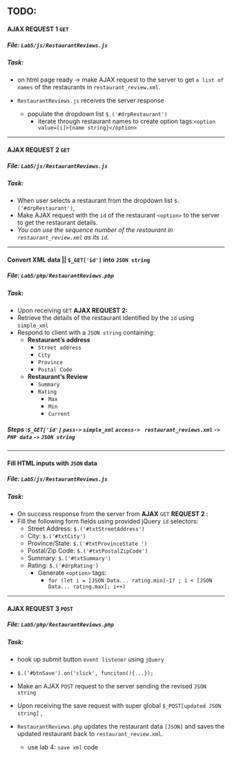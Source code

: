 ## TODO:

#### AJAX REQUEST 1 `GET`
#####  File: `Lab5/js/RestaurantReviews.js`
##### Task:
- on html page ready -> make AJAX request to the server to get `a list of names` of the restaurants in `restaurant_review.xml`.


- `RestaurantReviews.js` receives the server response 
  - populate the dropdown list `$.('#drpRestaurant')`   
    - iterate through restaurant names to create option tags:`<option value=[i]>{name string}</option>`
<hr>

#### AJAX REQUEST 2 `GET`
#####  File: `Lab5/js/RestaurantReviews.js`
##### Task:
- When user selects a restaurant from the dropdown list `$.('#drpRestaurant')`, 
- Make AJAX request with the `id` of the restaurant `<option>` to the server to get the restaurant details.
- *You can use the sequence number of the restaurant in `restaurant_review.xml` as its `id`.*
<hr>

####   Convert XML data || `$_GET['id']` into `JSON string`
#####  File: `Lab5/php/RestaurantReviews.php`
##### Task:
- Upon receiving `GET` **AJAX REQUEST 2:** 
- Retrieve the details of the restaurant identified by the `id` using `simple_xml`
- Respond to client with a `JSON string` containing:
  - **Restaurant’s address** 
    - `Street address`
    - `City`
    - `Province`
    - `Postal Code`
  - **Restaurant’s Review** 
    - `Summary`
    - `Rating` 
      - `Max`
      - `Min`
      - `Current`

##### Steps :`$_GET['id']` `pass->` `simple_xml` `access->` ` restaurant_reviews.xml` `->` `PHP data` `->` `JSON string`
<hr>


####  Fill HTML inputs with `JSON` data  
#####  File: `Lab5/js/RestaurantReviews.js`
##### Task:
- On success response from the server from **AJAX** `GET` **REQUEST 2 :**
- Fill the following form fields using provided jQuery `id` selectors:
  - Street Address: `$.('#txtStreetAddress')`
  - City: `$.('#txtCity')`
  - Province/State: `$.('#txtProvinceState ')`
  - Postal/Zip Code: `$.('#txtPostalZipCode')`
  - Summary: `$.('#txtSummary')` 
  - Rating: `$.('#drpRating')`
    - Generate `<option>` tags:
      - `for (let i = [JSON Data... rating.min]-1? ; i < [JSON Data... rating.max]; i++)`
  
<hr>

####  AJAX REQUEST 3 `POST` 
#####  File: `Lab5/php/RestaurantReviews.php`
##### Task: 
- hook up submit button `event listener` using `jQuery` 

- `$.('#btnSave').on('click', funciton(){...});`


- Make an AJAX `POST` request to the server sending the revised `JSON string`


- Upon receiving the save request with super global `$_POST[updated JSON string]` ,
- `RestaurantReviews.php` updates the restaurant data `[JSON]` and saves the updated restaurant back to `restaurant_review.xml`.
  - use lab 4: `save xml` code